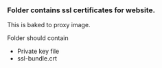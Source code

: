 ### Folder contains ssl certificates for website.

This is baked to proxy image.

Folder should contain

-   Private key file
-   ssl-bundle.crt
